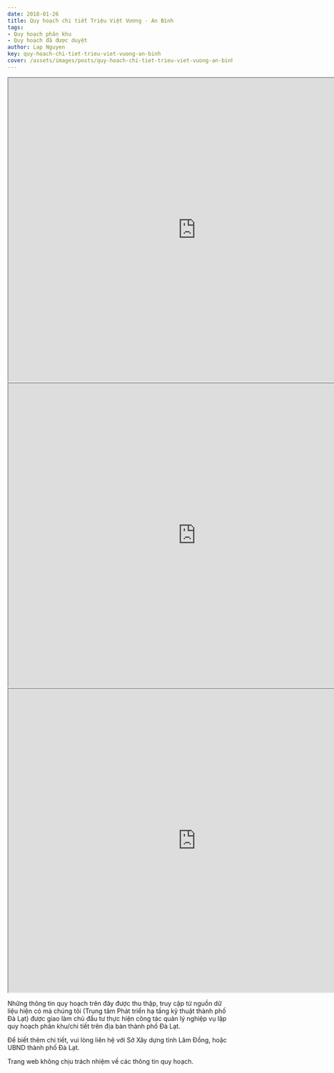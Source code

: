 ```yaml
---
date: 2018-01-26
title: Quy hoạch chi tiết Triệu Việt Vương - An Bình
tags:
- Quy hoạch phân khu
- Quy hoạch đã được duyệt
author: Lap Nguyen
key: quy-hoach-chi-tiet-trieu-viet-vuong-an-binh
cover: /assets/images/posts/quy-hoach-chi-tiet-trieu-viet-vuong-an-binh.png
---
```


<iframe src="https://drive.google.com/file/d/1d2Tq2pqbAyoCNC4yBJadY5lWQhdKpnzx/preview" width="840" height="680"></iframe>
<!--more-->
<iframe src="https://drive.google.com/file/d/11uU3oTZmq0gvl-6CTZUXrzR-3foyEab5/preview" width="840" height="680"></iframe>
<iframe src="https://drive.google.com/file/d/1ge7HfeGfON9biRq9A-6zTmaPpBlx40Vb/preview" width="840" height="680"></iframe>

Những thông tin quy hoạch trên đây được thu thập, truy cập từ nguồn dữ liệu hiện có mà chúng tôi 
(Trung tâm Phát triển hạ tầng kỹ thuật thành phố Đà Lạt) được giao làm chủ đầu tư thực hiện công tác quản lý nghiệp vụ 
lập quy hoạch phân khu/chi tiết trên địa bàn thành phố Đà Lạt.

Để biết thêm chi tiết, vui lòng liên hệ với Sở Xây dựng tỉnh Lâm Đồng, hoặc UBND thành phố Đà Lạt.

Trang web không chịu trách nhiệm về các thông tin quy hoạch.